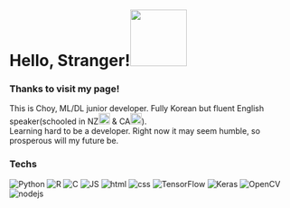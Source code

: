<h1 align="left">Hello, Stranger!<img src="https://c.tenor.com/ASryIjFifHMAAAAi/bunny-cute.gif" width="100px"></h1>

<h3>Thanks to visit my page!</h3>
<p>This is Choy, ML/DL junior developer. Fully Korean but fluent English speaker(schooled in NZ<img src="https://cdn-icons-png.flaticon.com/512/197/197589.png" width="20px"> & CA<img src="https://cdn-icons-png.flaticon.com/512/323/323277.png" width=20>).</br>
Learning hard to be a developer. Right now it may seem humble, so prosperous will my future be.</p>

<h3>Techs</h3>
<p>
  <img alt="Python" src="https://img.shields.io/badge/Python-3776AB?style=plastic&logo=python&logoColor=white"/>
  <img alt="R" src="https://img.shields.io/badge/R-276DC3?style=plastic&logo=r&logoColor=white"/>
  <img alt="C" src="https://img.shields.io/badge/C-A8B9CC?style=plastic&logo=c&logoColor=white"/>
  <img alt="JS" src="https://img.shields.io/badge/JavaScript-F7DF1E?style=plastic&logo=JavaScript&logoColor=white"/>
  <img alt="html" src="https://img.shields.io/badge/HTML-E34F26?style=plastic&logo=html5&logoColor=white"/>
  <img alt="css" src="https://img.shields.io/badge/CSS-1572B6?style=plastic&logo=css3&logoColor=white"/>
  <img alt="TensorFlow" src="https://img.shields.io/badge/TensorFlow-FF6F00?style=plastic&logo=tensorflow&logoColor=white"/>
  <img alt="Keras" src="https://img.shields.io/badge/Keras-D00000?style=plastic&logo=keras&logoColor=white"/>
  <img alt="OpenCV" src="https://img.shields.io/badge/OpenCV-5C3EE8?style=plastic&logo=opencv&logoColor=white"/>
  <img alt="nodejs" src="https://img.shields.io/badge/Node.js-339933?style=plastic&logo=node.js&logoColor=white"/>

<!--
**SweetGreenChoy/sweetgreenchoy** is a ✨ _special_ ✨ repository because its `README.md` (this file) appears on your GitHub profile.

Here are some ideas to get you started:

- 🔭 I’m currently working on ...
- 🌱 I’m currently learning ...
- 👯 I’m looking to collaborate on ...
- 🤔 I’m looking for help with ...
- 💬 Ask me about ...
- 📫 How to reach me: ...
- 😄 Pronouns: ...
- ⚡ Fun fact: ...
-->
